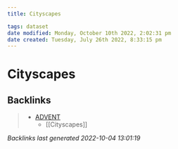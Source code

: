 ```yaml
---
title: Cityscapes

tags: dataset 
date modified: Monday, October 10th 2022, 2:02:31 pm
date created: Tuesday, July 26th 2022, 8:33:15 pm
---
```


# Cityscapes

## Backlinks
> - [ADVENT](ADVENT.md)
>   - [[Cityscapes]]

_Backlinks last generated 2022-10-04 13:01:19_
